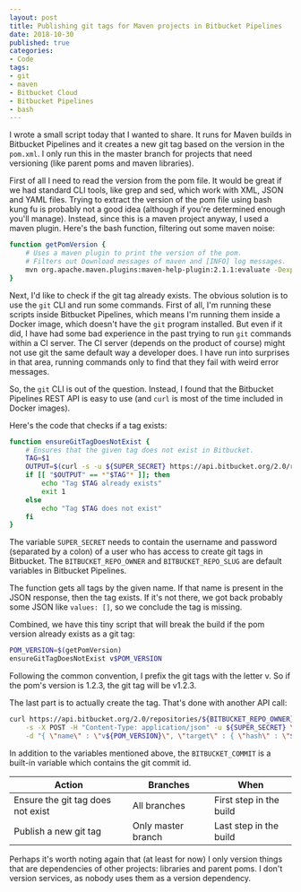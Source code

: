 ```yaml
---
layout: post
title: Publishing git tags for Maven projects in Bitbucket Pipelines
date: 2018-10-30
published: true
categories:
- Code
tags:
- git
- maven
- Bitbucket Cloud
- Bitbucket Pipelines
- bash
---
```

I wrote a small script today that I wanted to share. It runs for Maven builds in
Bitbucket Pipelines and it creates a new git tag based on the version in the
`pom.xml`. I only run this in the master branch for projects that need
versioning (like parent poms and maven libraries).

First of all I need to read the version from the pom file. It would be great if
we had standard CLI tools, like grep and sed, which work with XML, JSON and YAML
files. Trying to extract the version of the pom file using bash kung fu is
probably not a good idea (although if you're determined enough you'll manage).
Instead, since this is a maven project anyway, I used a maven plugin. Here's the
bash function, filtering out some maven noise:

```bash
function getPomVersion {
    # Uses a maven plugin to print the version of the pom.
    # Filters out Download messages of maven and [INFO] log messages.
    mvn org.apache.maven.plugins:maven-help-plugin:2.1.1:evaluate -Dexpression=project.version | grep -v '\[' | grep -v 'Download'
}
```

Next, I'd like to check if the git tag already exists. The obvious solution is
to use the `git` CLI and run some commands. First of all, I'm running these
scripts inside Bitbucket Pipelines, which means I'm running them inside a Docker
image, which doesn't have the `git` program installed. But even if it did, I
have had some bad experience in the past trying to run `git` commands within a
CI server. The CI server (depends on the product of course) might not use git
the same default way a developer does. I have run into surprises in that area,
running commands only to find that they fail with weird error messages.

So, the `git` CLI is out of the question. Instead, I found that the Bitbucket
Pipelines REST API is easy to use (and `curl` is most of the time included in
Docker images).

Here's the code that checks if a tag exists:

```bash
function ensureGitTagDoesNotExist {
    # Ensures that the given tag does not exist in Bitbucket.
    TAG=$1
    OUTPUT=$(curl -s -u ${SUPER_SECRET} https://api.bitbucket.org/2.0/repositories/${BITBUCKET_REPO_OWNER}/${BITBUCKET_REPO_SLUG}/refs/tags?q=name+%3D+%22${TAG}%22 | tr -d '\r\n ')
    if [[ "$OUTPUT" == *"$TAG"* ]]; then
        echo "Tag $TAG already exists"
        exit 1
    else
        echo "Tag $TAG does not exist"
    fi
}
```

The variable `SUPER_SECRET` needs to contain the username and password
(separated by a colon) of a user who has access to create git tags in Bitbucket.
The `BITBUCKET_REPO_OWNER` and `BITBUCKET_REPO_SLUG` are default variables in
Bitbucket Pipelines.

The function gets all tags by the given name. If that name is present in the
JSON response, then the tag exists. If it's not there, we got back probably
some JSON like `values: []`, so we conclude the tag is missing.

Combined, we have this tiny script that will break the build if the pom version
already exists as a git tag:

```bash
POM_VERSION=$(getPomVersion)
ensureGitTagDoesNotExist v$POM_VERSION
```

Following the common convention, I prefix the git tags with the letter v. So if
the pom's version is 1.2.3, the git tag will be v1.2.3.

The last part is to actually create the tag. That's done with another API call:

```bash
curl https://api.bitbucket.org/2.0/repositories/${BITBUCKET_REPO_OWNER}/${BITBUCKET_REPO_SLUG}/refs/tags \
    -s -X POST -H "Content-Type: application/json" -u ${SUPER_SECRET} \
    -d "{ \"name\" : \"v${POM_VERSION}\", \"target\" : { \"hash\" : \"${BITBUCKET_COMMIT}\" } }"
```

In addition to the variables mentioned above, the `BITBUCKET_COMMIT` is a
built-in variable which contains the git commit id.

| Action                            | Branches           | When                    |
|-----------------------------------|--------------------|-------------------------|
| Ensure the git tag does not exist | All branches       | First step in the build |
| Publish a new git tag             | Only master branch | Last step in the build  |

Perhaps it's worth noting again that (at least for now) I only version things
that are dependencies of other projects: libraries and parent poms. I don't
version services, as nobody uses them as a version dependency.
